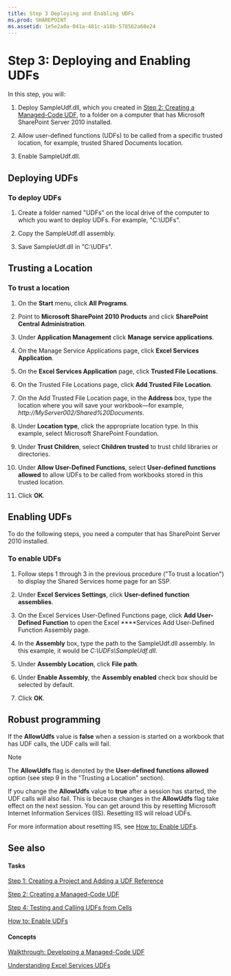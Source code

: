 ```yaml
---
title: Step 3 Deploying and Enabling UDFs
ms.prod: SHAREPOINT
ms.assetid: 1e5e2a0a-041a-481c-a18b-578562a60e24
---
```



# Step 3: Deploying and Enabling UDFs

In this step, you will:
  
    
    


1. Deploy SampleUdf.dll, which you created in  [Step 2: Creating a Managed-Code UDF](step-2-creating-a-managed-code-udf.md), to a folder on a computer that has Microsoft SharePoint Server 2010 installed.
    
  
2. Allow user-defined functions (UDFs) to be called from a specific trusted location, for example, trusted Shared Documents location. 
    
  
3. Enable SampleUdf.dll.
    
  

## Deploying UDFs


### To deploy UDFs


1. Create a folder named "UDFs" on the local drive of the computer to which you want to deploy UDFs. For example, "C:\\UDFs".
    
  
2. Copy the SampleUdf.dll assembly.
    
  
3. Save SampleUdf.dll in "C:\\UDFs". 
    
  

## Trusting a Location


### To trust a location


1. On the **Start** menu, click **All Programs**. 
    
  
2. Point to **Microsoft SharePoint 2010 Products** and click **SharePoint Central Administration**. 
    
  
3. Under **Application Management** click **Manage service applications**.
    
  
4. On the Manage Service Applications page, click **Excel Services Application**.
    
  
5. On the **Excel Services Application** page, click **Trusted File Locations**.
    
  
6. On the Trusted File Locations page, click **Add Trusted File Location**. 
    
  
7. On the Add Trusted File Location page, in the **Address** box, type the location where you will save your workbook—for example, _http://MyServer002/Shared%20Documents_. 
    
  
8. Under **Location type**, click the appropriate location type. In this example, select Microsoft SharePoint Foundation.
    
  
9. Under **Trust Children**, select **Children trusted** to trust child libraries or directories.
    
  
10. Under **Allow User-Defined Functions**, select **User-defined functions allowed** to allow UDFs to be called from workbooks stored in this trusted location.
    
  
11. Click **OK**.
    
  

## Enabling UDFs

To do the following steps, you need a computer that has SharePoint Server 2010 installed.
  
    
    

### To enable UDFs


1. Follow steps 1 through 3 in the previous procedure ("To trust a location") to display the Shared Services home page for an SSP.
    
  
2. Under **Excel Services Settings**, click **User-defined function assemblies**. 
    
  
3. On the Excel Services User-Defined Functions page, click **Add User-Defined Function** to open the Excel ****Services Add User-Defined Function Assembly page.
    
  
4. In the **Assembly** box, type the path to the SampleUdf.dll assembly. In this example, it would be _C:\\UDFs\\SampleUdf.dll_.
    
  
5. Under **Assembly Location**, click **File path**.
    
  
6. Under **Enable Assembly**, the **Assembly enabled** check box should be selected by default.
    
  
7. Click **OK**.
    
  

## Robust programming

If the **AllowUdfs** value is **false** when a session is started on a workbook that has UDF calls, the UDF calls will fail.
  
    
    

> [!NOTE]
> The **AllowUdfs** flag is denoted by the **User-defined functions allowed** option (see step 9 in the "Trusting a Location" section).
  
    
    

If you change the **AllowUdfs** value to **true** after a session has started, the UDF calls will also fail. This is because changes in the **AllowUdfs** flag take effect on the next session. You can get around this by resetting Microsoft Internet Information Services (IIS). Resetting IIS will reload UDFs.
  
    
    
For more information about resetting IIS, see  [How to: Enable UDFs](how-to-enable-udfs.md).
  
    
    

## See also


#### Tasks


  
    
    
 [Step 1: Creating a Project and Adding a UDF Reference](step-1-creating-a-project-and-adding-a-udf-reference.md)
  
    
    
 [Step 2: Creating a Managed-Code UDF](step-2-creating-a-managed-code-udf.md)
  
    
    
 [Step 4: Testing and Calling UDFs from Cells](step-4-testing-and-calling-udfs-from-cells.md)
  
    
    
 [How to: Enable UDFs](how-to-enable-udfs.md)
#### Concepts


  
    
    
 [Walkthrough: Developing a Managed-Code UDF](walkthrough-developing-a-managed-code-udf.md)
  
    
    
 [Understanding Excel Services UDFs](understanding-excel-services-udfs.md)
